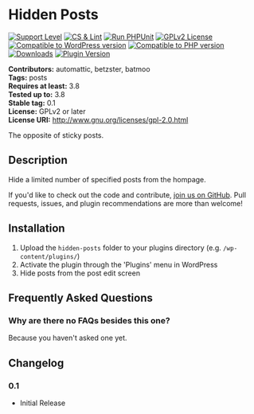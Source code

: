 # Hidden Posts

[![Support Level](https://img.shields.io/badge/support-active-green.svg)](#support-level)
[![CS & Lint](https://github.com/Automattic/hidden-posts/actions/workflows/cs-lint.yml/badge.svg)](https://github.com/Automattic/hidden-posts/actions/workflows/cs-lint.yml)
[![Run PHPUnit](https://github.com/Automattic/hidden-posts/actions/workflows/integrations.yml/badge.svg)](https://github.com/Automattic/hidden-posts/actions/workflows/integrations.yml)
[![GPLv2 License](https://img.shields.io/github/license/Automattic/hidden-posts.svg)](https://www.gnu.org/licenses/old-licenses/gpl-2.0.html)
[![Compatible to WordPress version](https://plugintests.com/plugins/hidden-posts/wp-badge.svg)](https://plugintests.com/plugins/hidden-posts/latest)
[![Compatible to PHP version](https://plugintests.com/plugins/hidden-posts/php-badge.svg)](https://plugintests.com/plugins/hidden-posts/latest)
[![Downloads](https://img.shields.io/wordpress/plugin/dt/hidden-posts.svg)](https://wordpress.org/plugins/hidden-posts/)
[![Plugin Version](https://img.shields.io/wordpress/plugin/v/hidden-posts.svg)](https://wordpress.org/plugins/hidden-posts/)

**Contributors:** automattic, betzster, batmoo  
**Tags:** posts  
**Requires at least:** 3.8  
**Tested up to:** 3.8  
**Stable tag:** 0.1  
**License:** GPLv2 or later  
**License URI:** http://www.gnu.org/licenses/gpl-2.0.html  

The opposite of sticky posts.

## Description

Hide a limited number of specified posts from the hompage.

If you'd like to check out the code and contribute, [join us on GitHub](https://github.com/Automattic/hidden-posts). Pull requests, issues, and plugin recommendations are more than welcome!

## Installation

1. Upload the `hidden-posts` folder to your plugins directory (e.g. `/wp-content/plugins/`)
2. Activate the plugin through the 'Plugins' menu in WordPress
3. Hide posts from the post edit screen

## Frequently Asked Questions

### Why are there no FAQs besides this one?

Because you haven't asked one yet.

## Changelog

### 0.1
* Initial Release
